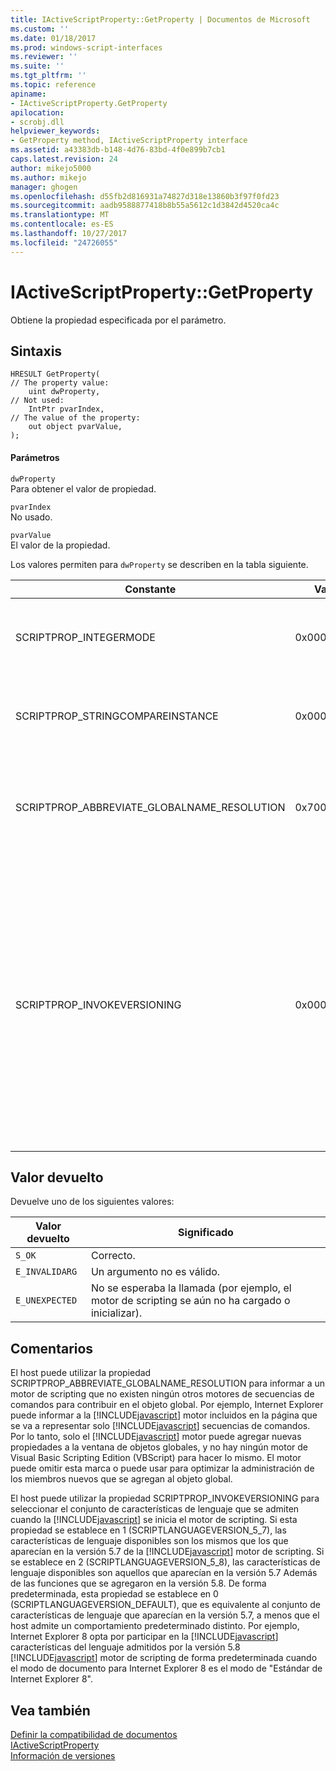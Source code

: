 ```yaml
---
title: IActiveScriptProperty::GetProperty | Documentos de Microsoft
ms.custom: ''
ms.date: 01/18/2017
ms.prod: windows-script-interfaces
ms.reviewer: ''
ms.suite: ''
ms.tgt_pltfrm: ''
ms.topic: reference
apiname:
- IActiveScriptProperty.GetProperty
apilocation:
- scrobj.dll
helpviewer_keywords:
- GetProperty method, IActiveScriptProperty interface
ms.assetid: a43383db-b148-4d76-83bd-4f0e899b7cb1
caps.latest.revision: 24
author: mikejo5000
ms.author: mikejo
manager: ghogen
ms.openlocfilehash: d55fb2d816931a74827d318e13860b3f97f0fd23
ms.sourcegitcommit: aadb9588877418b8b55a5612c1d3842d4520ca4c
ms.translationtype: MT
ms.contentlocale: es-ES
ms.lasthandoff: 10/27/2017
ms.locfileid: "24726055"
---
```

# <a name="iactivescriptpropertygetproperty"></a>IActiveScriptProperty::GetProperty
Obtiene la propiedad especificada por el parámetro.  
  
## <a name="syntax"></a>Sintaxis  
  
```  
HRESULT GetProperty(  
// The property value:  
    uint dwProperty,    
// Not used:  
    IntPtr pvarIndex,    
// The value of the property:   
    out object pvarValue,    
);  
```  
  
#### <a name="parameters"></a>Parámetros  
 `dwProperty`  
 Para obtener el valor de propiedad.  
  
 `pvarIndex`  
 No usado.  
  
 `pvarValue`  
 El valor de la propiedad.  
  
 Los valores permiten para `dwProperty` se describen en la tabla siguiente.  
  
|Constante|Valor|Significado|  
|--------------|-----------|-------------|  
|SCRIPTPROP_INTEGERMODE|0x00003000|Fuerza al motor de scripting que se divide en modo de entero en lugar del modo de punto flotante.|  
|SCRIPTPROP_STRINGCOMPAREINSTANCE|0x00003001|Permite que la función de comparación de cadena del motor de scripting que se debe reemplazar.|  
|SCRIPTPROP_ABBREVIATE_GLOBALNAME_RESOLUTION|0x70000002|Notifica al motor de scripting que no existen ningún otros motores de secuencias de comandos para contribuir en el objeto global.|  
|SCRIPTPROP_INVOKEVERSIONING|0x00004000|Fuerza el [!INCLUDE[javascript](../../javascript/includes/javascript-md.md)] motor de scripting para seleccionar un conjunto de características del lenguaje que se deben admitir. El conjunto predeterminado de características del lenguaje compatible con la [!INCLUDE[javascript](../../javascript/includes/javascript-md.md)] es equivalente al conjunto de características de lenguaje que aparecían en la versión 5.7 del motor de scripting el [!INCLUDE[javascript](../../javascript/includes/javascript-md.md)] motor de scripting.|  
  
## <a name="return-value"></a>Valor devuelto  
 Devuelve uno de los siguientes valores:  
  
|Valor devuelto|Significado|  
|------------------|-------------|  
|`S_OK`|Correcto.|  
|`E_INVALIDARG`|Un argumento no es válido.|  
|`E_UNEXPECTED`|No se esperaba la llamada (por ejemplo, el motor de scripting se aún no ha cargado o inicializar).|  
  
## <a name="remarks"></a>Comentarios  
 El host puede utilizar la propiedad SCRIPTPROP_ABBREVIATE_GLOBALNAME_RESOLUTION para informar a un motor de scripting que no existen ningún otros motores de secuencias de comandos para contribuir en el objeto global. Por ejemplo, Internet Explorer puede informar a la [!INCLUDE[javascript](../../javascript/includes/javascript-md.md)] motor incluidos en la página que se va a representar solo [!INCLUDE[javascript](../../javascript/includes/javascript-md.md)] secuencias de comandos. Por lo tanto, solo el [!INCLUDE[javascript](../../javascript/includes/javascript-md.md)] motor puede agregar nuevas propiedades a la ventana de objetos globales, y no hay ningún motor de Visual Basic Scripting Edition (VBScript) para hacer lo mismo. El motor puede omitir esta marca o puede usar para optimizar la administración de los miembros nuevos que se agregan al objeto global.  
  
 El host puede utilizar la propiedad SCRIPTPROP_INVOKEVERSIONING para seleccionar el conjunto de características de lenguaje que se admiten cuando la [!INCLUDE[javascript](../../javascript/includes/javascript-md.md)] se inicia el motor de scripting. Si esta propiedad se establece en 1 (SCRIPTLANGUAGEVERSION_5_7), las características de lenguaje disponibles son los mismos que los que aparecían en la versión 5.7 de la [!INCLUDE[javascript](../../javascript/includes/javascript-md.md)] motor de scripting. Si se establece en 2 (SCRIPTLANGUAGEVERSION_5_8), las características de lenguaje disponibles son aquellos que aparecían en la versión 5.7 Además de las funciones que se agregaron en la versión 5.8. De forma predeterminada, esta propiedad se establece en 0 (SCRIPTLANGUAGEVERSION_DEFAULT), que es equivalente al conjunto de características de lenguaje que aparecían en la versión 5.7, a menos que el host admite un comportamiento predeterminado distinto. Por ejemplo, Internet Explorer 8 opta por participar en la [!INCLUDE[javascript](../../javascript/includes/javascript-md.md)] características del lenguaje admitidos por la versión 5.8 [!INCLUDE[javascript](../../javascript/includes/javascript-md.md)] motor de scripting de forma predeterminada cuando el modo de documento para Internet Explorer 8 es el modo de "Estándar de Internet Explorer 8".  
  
## <a name="see-also"></a>Vea también  
 [Definir la compatibilidad de documentos](http://msdn.microsoft.com/library/cc288325)   
 [IActiveScriptProperty](../../winscript/reference/iactivescriptproperty.md)   
 [Información de versiones](../../javascript/reference/javascript-version-information.md)